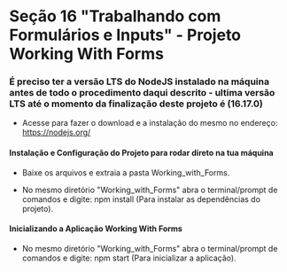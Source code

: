 # Seção 16 "Trabalhando com Formulários e Inputs" - Projeto Working With Forms

### É preciso ter a versão LTS do NodeJS instalado na máquina antes de todo o procedimento daqui descrito - ultima versão LTS até o momento da finalização deste projeto é (16.17.0)

- Acesse para fazer o download e a instalação do mesmo no endereço: https://nodejs.org/

#### Instalação e Configuração do Projeto para rodar direto na tua máquina

- Baixe os arquivos e extraia a pasta Working_with_Forms.

- No mesmo diretório "Working_with_Forms" abra o terminal/prompt de comandos e digite: npm install (Para instalar as dependências do projeto).

#### Inicializando a Aplicação Working With Forms

- No mesmo diretório "Working_with_Forms" abra o terminal/prompt de comandos e digite: npm start (Para inicializar a aplicação).
